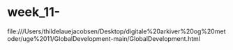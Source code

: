 # week_11-
file:///Users/thildelauejacobsen/Desktop/digitale%20arkiver%20og%20metoder/uge%2011/GlobalDevelopment-main/GlobalDevelopment.html
